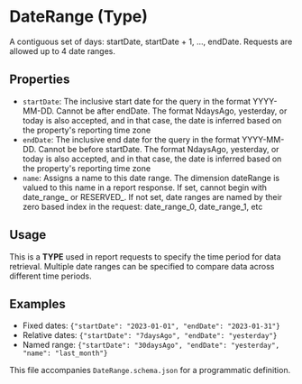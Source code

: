 # DateRange (Type)

A contiguous set of days: startDate, startDate + 1, ..., endDate. Requests are allowed up to 4 date ranges.

## Properties

- `startDate`: The inclusive start date for the query in the format YYYY-MM-DD. Cannot be after endDate. The format NdaysAgo, yesterday, or today is also accepted, and in that case, the date is inferred based on the property's reporting time zone
- `endDate`: The inclusive end date for the query in the format YYYY-MM-DD. Cannot be before startDate. The format NdaysAgo, yesterday, or today is also accepted, and in that case, the date is inferred based on the property's reporting time zone
- `name`: Assigns a name to this date range. The dimension dateRange is valued to this name in a report response. If set, cannot begin with date_range_ or RESERVED_. If not set, date ranges are named by their zero based index in the request: date_range_0, date_range_1, etc

## Usage

This is a **TYPE** used in report requests to specify the time period for data retrieval. Multiple date ranges can be specified to compare data across different time periods.

## Examples

- Fixed dates: `{"startDate": "2023-01-01", "endDate": "2023-01-31"}`
- Relative dates: `{"startDate": "7daysAgo", "endDate": "yesterday"}`
- Named range: `{"startDate": "30daysAgo", "endDate": "yesterday", "name": "last_month"}`

This file accompanies `DateRange.schema.json` for a programmatic definition.
